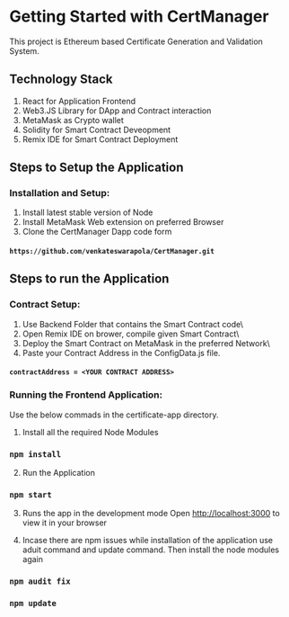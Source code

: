 # Getting Started with CertManager

This project is Ethereum based Certificate Generation and Validation System.

## Technology Stack

1. React for Application Frontend
2. Web3.JS Library for DApp and Contract interaction
3. MetaMask as Crypto wallet
4. Solidity for Smart Contract Deveopment
5. Remix IDE for Smart Contract Deployment


## Steps to Setup the Application

### Installation and Setup:

1. Install latest stable version of Node
2. Install MetaMask Web extension on preferred Browser
3. Clone the CertManager Dapp code form

#### `https://github.com/venkateswarapola/CertManager.git`

## Steps to run the Application

### Contract Setup:

1. Use Backend Folder that contains the Smart Contract code\
2. Open Remix IDE on brower, compile given Smart Contract\
3. Deploy the Smart Contract on MetaMask in the preferred Network\
4. Paste your Contract Address in the ConfigData.js file.

#### `contractAddress = <YOUR CONTRACT ADDRESS>`

### Running the Frontend Application:

Use the below commads in the certificate-app directory.

1. Install all the required Node Modules

### `npm install`

2. Run the Application

### `npm start`

3. Runs the app in the development mode
Open [http://localhost:3000](http://localhost:3000) to view it in your browser

4. Incase there are npm issues while installation of the application use aduit command and update command. Then install the node modules again

### `npm audit fix`

### `npm update`